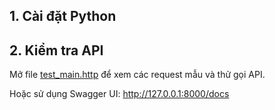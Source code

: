 ## 1. Cài đặt Python


## 2. Kiểm tra API

Mở file [test_main.http](test_main.http) để xem các request mẫu và thử gọi API.

Hoặc sử dụng Swagger UI: http://127.0.0.1:8000/docs